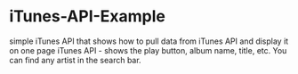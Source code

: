 # iTunes-API-Example
simple iTunes API that shows how to pull data from iTunes API and display it on one page
iTunes API - shows the play button, album name, title, etc. You can find any artist in the search bar. 
